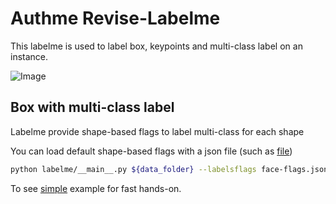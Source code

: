 # Authme Revise-Labelme

This labelme is used to label box, keypoints and multi-class label on an instance.

![Image](./doc/face-keypoints.png)

## Box with multi-class label

Labelme provide shape-based flags to label multi-class for each shape

You can load default shape-based flags with a json file (such as [file](./examples/face-flags.json))

```bash
python labelme/__main__.py ${data_folder} --labelsflags face-flags.json
```

To see [simple](./examples/) example for fast hands-on.
